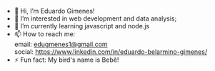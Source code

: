- 👋 Hi, I’m Eduardo Gimenes!
- 👀 I’m interested in web development and data analysis;
- 🌱 I’m currently learning javascript and node.js
- 📫 How to reach me: <br>email: edugmenes1@gmail.com <br>social: https://www.linkedin.com/in/eduardo-belarmino-gimenes/
- ⚡ Fun fact: My bird's name is Bebê! 

<!---
edugmenes/edugmenes is a ✨ special ✨ repository because its `README.md` (this file) appears on your GitHub profile.
You can click the Preview link to take a look at your changes.
--->
